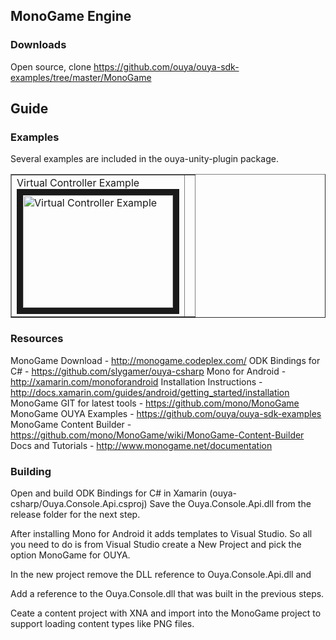 ## MonoGame Engine

### Downloads
Open source, clone https://github.com/ouya/ouya-sdk-examples/tree/master/MonoGame

## Guide

### Examples

Several examples are included in the ouya-unity-plugin package.

<table border=1>

 <tr>

 <td>Virtual Controller Example<br/>
<a href="http://www.youtube.com/watch?feature=player_embedded&v=ultZwdGizqM" target="_blank">
<img src="http://img.youtube.com/vi/ultZwdGizqM/0.jpg" alt="Virtual Controller Example" width="240" height="180" border="10" /></a>
 </td>
 
  <td></td>
 
 </tr> 

</table>

### Resources

MonoGame Download - http://monogame.codeplex.com/
ODK Bindings for C# - https://github.com/slygamer/ouya-csharp
Mono for Android - http://xamarin.com/monoforandroid
Installation Instructions - http://docs.xamarin.com/guides/android/getting_started/installation
MonoGame GIT for latest tools - https://github.com/mono/MonoGame
MonoGame OUYA Examples - https://github.com/ouya/ouya-sdk-examples
MonoGame Content Builder - https://github.com/mono/MonoGame/wiki/MonoGame-Content-Builder
Docs and Tutorials - http://www.monogame.net/documentation

### Building

Open and build ODK Bindings for C# in Xamarin (ouya-csharp/Ouya.Console.Api.csproj)
Save the Ouya.Console.Api.dll from the release folder for the next step.

After installing Mono for Android it adds templates to Visual Studio. So all you need to do is from Visual Studio create a New Project and pick the option MonoGame for OUYA.

In the new project remove the DLL reference to Ouya.Console.Api.dll and

Add a reference to the Ouya.Console.dll that was built in the previous steps.

Ceate a content project with XNA and import into the MonoGame project to support loading content types like PNG files.